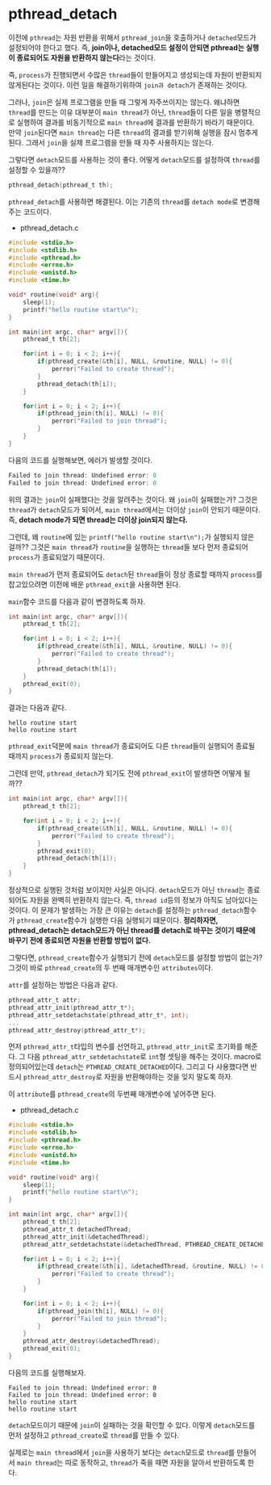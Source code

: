 # pthread_detach
이전에 ```pthread```는 자원 반환을 위해서 ```pthread_join```을 호출하거나 ```detached```모드가 설정되어야 한다고 했다. 즉, **join이나, detached모드 설정이 안되면 pthread는 실행이 종료되어도 자원을 반환하지 않는다**라는 것이다.

즉, ```process```가 진행되면서 수많은 ```thread```들이 만들어지고 생성되는데 자원이 반환되지 않게된다는 것이다. 이런 일을 해결하기위하여 ```join과 detach```가 존재하는 것이다.

그러나, ```join```은 실제 프로그램을 만들 때 그렇게 자주쓰이지는 않는다. 왜냐하면 ```thread```를 만드는 이유 대부분이 ```main thread```가 아닌, ```thread```들이 다른 일을 병렬적으로 실행하여 결과를 비동기적으로 ```main thread```에 결과를 반환하기 바라기 때문이다. 만약 ```join```된다면 ```main thread```는 다른 ```thread```의 결과를 받기위해 실행을 잠시 멈추게된다. 그래서 ```join```을 실제 프로그램을 만들 때 자주 사용하지는 않는다.

그렇다면 ```detach```모드를 사용하는 것이 좋다. 어떻게 ```detach```모드를 설정하여 ```thread```를 설정할 수 있을까??

```c
pthread_detach(pthread_t th);
```
```pthread_detach```를 사용하면 해결된다. 이는 기존의 ```thread```를 ```detach mode```로 변경해주는 코드이다. 

- pthread_detach.c
```c
#include <stdio.h>
#include <stdlib.h>
#include <pthread.h>
#include <errno.h>
#include <unistd.h>
#include <time.h>

void* routine(void* arg){
    sleep(1);
    printf("hello routine start\n");
}

int main(int argc, char* argv[]){
    pthread_t th[2];

    for(int i = 0; i < 2; i++){
        if(pthread_create(&th[i], NULL, &routine, NULL) != 0){
            perror("Failed to create thread");
        }
        pthread_detach(th[i]);
    }

    for(int i = 0; i < 2; i++){
        if(pthread_join(th[i], NULL) != 0){
            perror("Failed to join thread");
        }
    }
}
```
다음의 코드를 실행해보면, 에러가 발생할 것이다.

```c
Failed to join thread: Undefined error: 0
Failed to join thread: Undefined error: 0
```
위의 결과는 ```join```이 실패했다는 것을 알려주는 것이다. 왜 ```join```이 실패했는가? 그것은 ```thread```가 ```detach```모드가 되어서, ```main thread```에서는 더이상 ```join```이 안되기 때문이다. 즉, **detach mode가 되면 thread는 더이상 join되지 않는다.**

그런데, 왜 ```routine```에 있는 ```printf("hello routine start\n");```가 실행되지 않은 걸까?? 그것은 ```main thread```가 ```routine```을 실행하는 ```thread```들 보다 먼저 종료되어 ```process```가 종료되었기 때문이다. 

```main thread```가 먼저 종료되어도 ```detach```된 ```thread```들이 정상 종료할 때까지 ```process```를 잡고있으려면 이전에 배운 ```pthread_exit```을 사용하면 된다.

```main```함수 코드를 다음과 같이 변경하도록 하자.
```c
int main(int argc, char* argv[]){
    pthread_t th[2];

    for(int i = 0; i < 2; i++){
        if(pthread_create(&th[i], NULL, &routine, NULL) != 0){
            perror("Failed to create thread");
        }
        pthread_detach(th[i]);
    }
    pthread_exit(0);
}
```
결과는 다음과 같다.
```
hello routine start
hello routine start
```
```pthread_exit```덕분에 ```main thread```가 종료되어도 다른 ```thread```들이 실행되어 종료될 때까지 ```process```가 종료되지 않는다.

그런데 만약, ```pthread_detach```가 되기도 전에 ```pthread_exit```이 발생하면 어떻게 될까??

```c
int main(int argc, char* argv[]){
    pthread_t th[2];

    for(int i = 0; i < 2; i++){
        if(pthread_create(&th[i], NULL, &routine, NULL) != 0){
            perror("Failed to create thread");
        }
        pthread_exit(0);
        pthread_detach(th[i]);
    }
}
```
정상적으로 실행된 것처럼 보이지만 사실은 아니다. ```detach```모드가 아닌 ```thread```는 종료되어도 자원을 완벽히 반환하지 않는다. 즉, ```thread id```등의 정보가 아직도 남아있다는 것이다. 이 문제가 발생하는 가장 큰 이유는 ```detach```를 설정하는 ```pthread_detach```함수가 ```pthread_create```함수가 실행한 다음 실행되기 떄문이다. **정리하자면, pthread_detach는 detach모드가 아닌 thread를 detach로 바꾸는 것이기 때문에 바꾸기 전에 종료되면 자원을 반환할 방법이 없다.**

그렇다면, ```pthread_create```함수가 실행되기 전에 ```detach```모드를 설정할 방법이 없는가? 그것이 바로 ```pthread_create```의 두 번째 매개변수인 ```attributes```이다. 

```attr```를 설정하는 방법은 다음과 같다.
```c
pthread_attr_t attr;
pthread_attr_init(pthread_attr_t*);
pthread_attr_setdetachstate(pthread_attr_t*, int);
...
pthread_attr_destroy(pthread_attr_t*);
```
먼저 ```pthread_attr_t```타입의 변수를 선언하고, ```pthread_attr_init```로 초기화를 해준다. 그 다음 ```pthread_attr_setdetachstate```로 ```int```형 셋팅을 해주는 것이다. macro로 정의되어있는데 ```detach```는 ```PTHREAD_CREATE_DETACHED```이다. 그리고 다 사용했다면 반드시 ```pthread_attr_destroy```로 자원을 반환해야하는 것을 잊지 말도록 하자.

이 ```attribute```를 ```pthread_create```의 두번째 매개변수에 넣어주면 된다.

- pthread_detach.c
```c
#include <stdio.h>
#include <stdlib.h>
#include <pthread.h>
#include <errno.h>
#include <unistd.h>
#include <time.h>

void* routine(void* arg){
    sleep(1);
    printf("hello routine start\n");
}

int main(int argc, char* argv[]){       
    pthread_t th[2];
    pthread_attr_t detachedThread;
    pthread_attr_init(&detachedThread);
    pthread_attr_setdetachstate(&detachedThread, PTHREAD_CREATE_DETACHED);

    for(int i = 0; i < 2; i++){
        if(pthread_create(&th[i], &detachedThread, &routine, NULL) != 0){
            perror("Failed to create thread");
        }
    }

    for(int i = 0; i < 2; i++){
        if(pthread_join(th[i], NULL) != 0){
            perror("Failed to join thread");
        }
    }
    pthread_attr_destroy(&detachedThread);
    pthread_exit(0);
}
```
다음의 코드를 실행해보자.

```
Failed to join thread: Undefined error: 0
Failed to join thread: Undefined error: 0
hello routine start
hello routine start
```
```detach```모드이기 때문에 ```join```이 실패하는 것을 확인할 수 있다. 이렇게 ```detach```모드를 먼저 설정하고 ```pthread_create```로 ```thread```를 만들 수 있다.

실제로는 ```main thread```에서 ```join```을 사용하기 보다는 ```detach```모드로 ```thread```를 만들어서 ```main thread```는 따로 동작하고, ```thread```가 죽을 때면 자원을 알아서 반환하도록 한다.